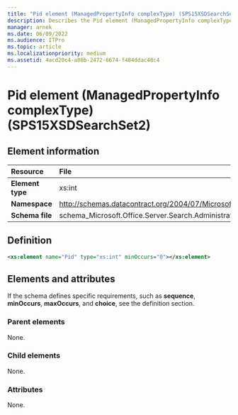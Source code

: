 ```yaml
---
title: "Pid element (ManagedPropertyInfo complexType) (SPS15XSDSearchSet2)"
description: Describes the Pid element (ManagedPropertyInfo complexType) (SPS15XSDSearchSet2) and provides the element information, a definition, and the elements and attributes.
manager: arnek
ms.date: 06/09/2022
ms.audience: ITPro
ms.topic: article
ms.localizationpriority: medium
ms.assetid: 4acd20c4-a80b-2472-6674-f484ddac48c4
---
```


# Pid element (ManagedPropertyInfo complexType) (SPS15XSDSearchSet2)



## Element information

| Resource | File |
|:-----|:-----|
| **Element type** |xs:int  <br/> |
| **Namespace** |http://schemas.datacontract.org/2004/07/Microsoft.Office.Server.Search.Administration  <br/> |
| **Schema file** |schema_Microsoft.Office.Server.Search.Administration.xsd  <br/> |

## Definition

```XML
<xs:element name="Pid" type="xs:int" minOccurs="0"></xs:element>

```

## Elements and attributes

If the schema defines specific requirements, such as **sequence**, **minOccurs**, **maxOccurs**, and **choice**, see the definition section.

### Parent elements

None.

### Child elements

None.

### Attributes

None.
